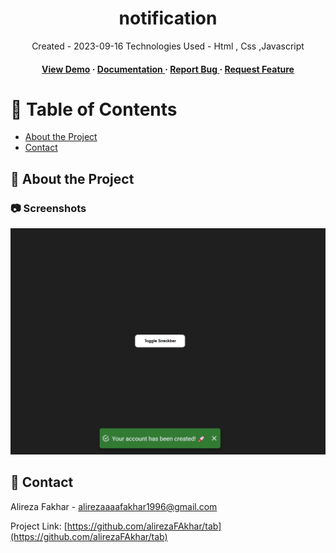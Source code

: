 <div align='center'>

<h1>notification</h1>
<p>Created - 2023-09-16 Technologies Used - Html , Css ,Javascript </p>

<h4> <a href=https://alirezafakhar.github.io/notification/>View Demo</a> <span> · </span> <a href="https://github.com/alirezaFAkhar/notification/blob/master/README.md"> Documentation </a> <span> · </span> <a href="https://github.com/alirezaFAkhar/notification/issues"> Report Bug </a> <span> · </span> <a href="https://github.com/alirezaFAkhar/notification/issues"> Request Feature </a> </h4>


</div>

# :notebook_with_decorative_cover: Table of Contents

- [About the Project](#star2-about-the-project)
- [Contact](#handshake-contact)


## :star2: About the Project

### :camera: Screenshots
<div align="center"> <a href="https://alirezafakhar.github.io/notification/"><img src="https://github.com/alirezaFAkhar/notification/blob/main/asset/image/notification.webp" alt='image' width='800'/></a> </div>



## :handshake: Contact

Alireza Fakhar -  alirezaaaafakhar1996@gmail.com

Project Link: [https://github.com/alirezaFAkhar/tab](https://github.com/alirezaFAkhar/tab)
